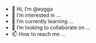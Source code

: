 - 👋 Hi, I’m @eygga
- 👀 I’m interested in ...
- 🌱 I’m currently learning ...
- 💞️ I’m looking to collaborate on ...
- 📫 How to reach me ...

<!---
eygga/eygga is a ✨ special ✨ repository because its `README.md` (this file) appears on your GitHub profile.
You can click the Preview link to take a look at your changes.
--->
